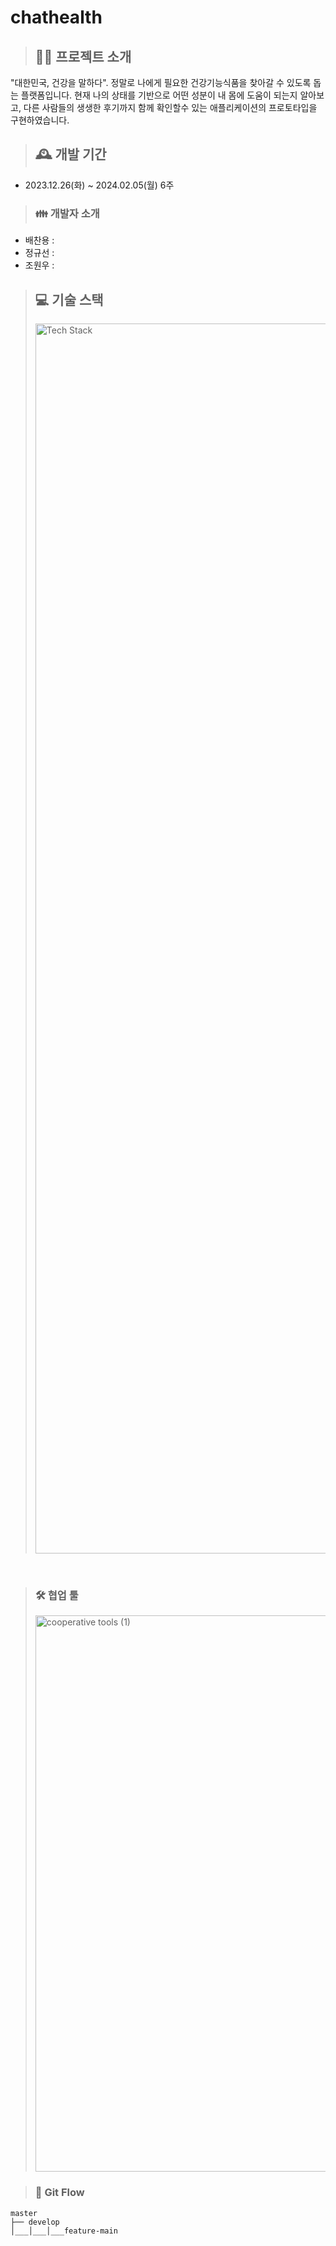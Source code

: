 # chathealth

> ## 🧑‍💻 프로젝트 소개
"대한민국, 건강을 말하다". 정말로 나에게 필요한 건강기능식품을 찾아갈 수 있도록 돕는 플랫폼입니다. 현재 나의 상태를 기반으로 어떤 성분이 내 몸에 도움이 되는지 알아보고, 다른 사람들의 생생한 후기까지 함께 확인할수 있는 애플리케이션의 프로토타입을 구현하였습니다.


> ## 🕰️ 개발 기간
* 2023.12.26(화) ~ 2024.02.05(월) 6주


> ### 👪 개발자 소개
* 배찬용 : 
* 정규선 : 
* 조원우 : 


> ## 💻 기술 스택
> <img width="1968" alt="Tech Stack" src="https://github.com/chatHealth/chathealth/assets/140994218/ce303a9b-d3ca-44ab-8805-32cae7b9cae6">
<br>

> ### 🛠️ 협업 툴
> <img width="890" alt="cooperative tools (1)" src="https://github.com/chatHealth/chathealth/assets/140994218/96ffbe1b-84a9-4960-8579-50eda35fb536">



> ### 🌵 Git Flow
<pre><code>master
├── develop
│___│___│___feature-main</code></pre>

<br>

